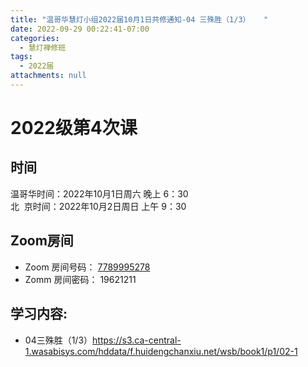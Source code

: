 ```yaml
---
title: "温哥华慧灯小组2022届10月1日共修通知-04 三殊胜（1/3）   "
date: 2022-09-29 00:22:41-07:00
categories:
  - 慧灯禅修班
tags:
  - 2022届
attachments: null
---
```


# 2022级第4次课 

## 时间

温哥华时间：2022年10月1日周六 晚上 6：30  
北  京时间：2022年10月2日周日 上午 9：30

## Zoom房间

- Zoom 房间号码： [7789995278](https://us02web.zoom.us/j/7789995278?pwd=VjZmbWJFY2k2K0E5RVB2cTNIQmhqUT09)
- Zomm 房间密码： 19621211

## 学习内容:

- 04三殊胜（1/3）<https://s3.ca-central-1.wasabisys.com/hddata/f.huidengchanxiu.net/wsb/book1/p1/02-1>